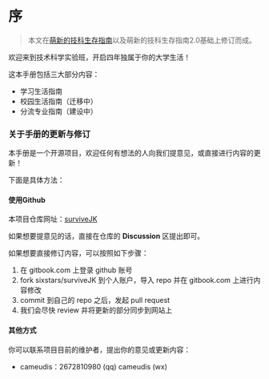 # 序

> 本文在[萌新的技科生存指南](https://docs.qq.com/pdf/DR2RCaUJZUXVVTUF0)以及萌新的技科生存指南2.0基础上修订而成。

欢迎来到技术科学实验班，开启四年独属于你的大学生活！

这本手册包括三大部分内容：

* 学习生活指南
* 校园生活指南（迁移中）
* 分流专业指南（建设中）

### 关于手册的更新与修订

本手册是一个开源项目，欢迎任何有想法的人向我们提意见，或直接进行内容的更新！

下面是具体方法：

#### 使用Github

本项目仓库网址：[surviveJK](https://github.com/sixstars/surviveJK)

如果想要提意见的话，直接在仓库的 **Discussion** 区提出即可。

如果想要直接修订内容，可以按照如下步骤：

1. 在 gitbook.com 上登录 github 账号
2. fork sixstars/surviveJK 到个人账户，导入 repo 并在 gitbook.com 上进行内容修改
3. commit 到自己的 repo 之后，发起 pull request
4. 我们会尽快 review 并将更新的部分同步到网站上

#### 其他方式

你可以联系项目目前的维护者，提出你的意见或更新内容：

* cameudis：2672810980 (qq) cameudis (wx)
